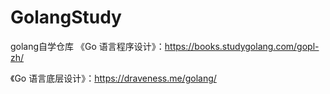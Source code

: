 # GolangStudy
golang自学仓库
《Go 语言程序设计》：https://books.studygolang.com/gopl-zh/

《Go 语言底层设计》：https://draveness.me/golang/

